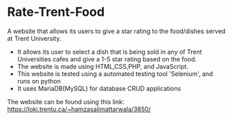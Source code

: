 # Rate-Trent-Food
A website that allows its users to give a star rating to the food/dishes served at Trent University. 
- It allows its user to select a dish that is being sold in any of Trent Universities cafes and give a 1-5 star rating based on the food.
- The website is made using HTML,CSS,PHP, and JavaScript. 
- This website is tested using a automated testing tool 'Selenium', and runs on python
- It uses MariaDB(MySQL) for database CRUD applications

The website can be found using this link: https://loki.trentu.ca/~hamzasalimattarwala/3850/
